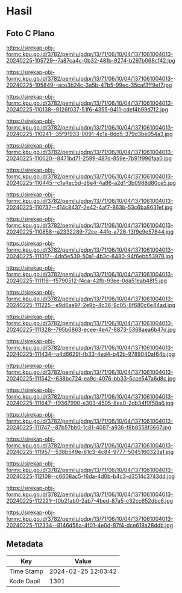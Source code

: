 # Hasil

## Foto C Plano

https://sirekap-obj-formc.kpu.go.id/3782/pemilu/pdpr/13/71/06/10/04/1371061004013-20240225-105729--7a87ca4c-0b32-481b-9274-b297b068cf42.jpg

https://sirekap-obj-formc.kpu.go.id/3782/pemilu/pdpr/13/71/06/10/04/1371061004013-20240225-105849--ace3b24c-3a5b-47b5-99ec-35caf3ff9ef7.jpg

https://sirekap-obj-formc.kpu.go.id/3782/pemilu/pdpr/13/71/06/10/04/1371061004013-20240225-110138--9126f037-51f6-4355-9411-cdef4b99d7f2.jpg

https://sirekap-obj-formc.kpu.go.id/3782/pemilu/pdpr/13/71/06/10/04/1371061004013-20240225-110241--35f91933-0091-4c1a-8dd5-379d3be054a3.jpg

https://sirekap-obj-formc.kpu.go.id/3782/pemilu/pdpr/13/71/06/10/04/1371061004013-20240225-110620--8471bd71-2599-487d-859e-7b91f996faa0.jpg

https://sirekap-obj-formc.kpu.go.id/3782/pemilu/pdpr/13/71/06/10/04/1371061004013-20240225-110445--c1a4ec5d-d6e4-4a86-a2d1-3b0988d80ce5.jpg

https://sirekap-obj-formc.kpu.go.id/3782/pemilu/pdpr/13/71/06/10/04/1371061004013-20240225-110737--414c8437-2e42-4af7-863b-53c6ba8631ef.jpg

https://sirekap-obj-formc.kpu.go.id/3782/pemilu/pdpr/13/71/06/10/04/1371061004013-20240225-110858--a2332289-72ce-44fe-a726-f3f9e9e57844.jpg

https://sirekap-obj-formc.kpu.go.id/3782/pemilu/pdpr/13/71/06/10/04/1371061004013-20240225-111017--4da5e539-50a1-4b3c-8480-94f6ebb53978.jpg

https://sirekap-obj-formc.kpu.go.id/3782/pemilu/pdpr/13/71/06/10/04/1371061004013-20240225-111116--f5790512-f4ca-42fb-93ee-0da51eab48f5.jpg

https://sirekap-obj-formc.kpu.go.id/3782/pemilu/pdpr/13/71/06/10/04/1371061004013-20240225-111225--e9d6ae97-2e9b-4c36-9c05-8f680c6e44ad.jpg

https://sirekap-obj-formc.kpu.go.id/3782/pemilu/pdpr/13/71/06/10/04/1371061004013-20240225-111328--795b6863-ecee-4e47-8873-5368aea6b47d.jpg

https://sirekap-obj-formc.kpu.go.id/3782/pemilu/pdpr/13/71/06/10/04/1371061004013-20240225-111434--a4d6629f-fb33-4ed4-b42b-9789040af64b.jpg

https://sirekap-obj-formc.kpu.go.id/3782/pemilu/pdpr/13/71/06/10/04/1371061004013-20240225-111542--638bc724-ea9c-4076-bb33-5cce547a6d8c.jpg

https://sirekap-obj-formc.kpu.go.id/3782/pemilu/pdpr/13/71/06/10/04/1371061004013-20240225-111647--f9367990-e303-4505-8ea0-2db34f9f58a6.jpg

https://sirekap-obj-formc.kpu.go.id/3782/pemilu/pdpr/13/71/06/10/04/1371061004013-20240225-111747--87b57bb0-1c81-4087-a936-f8b8558f3667.jpg

https://sirekap-obj-formc.kpu.go.id/3782/pemilu/pdpr/13/71/06/10/04/1371061004013-20240225-111957--538b549e-81c3-4c84-9777-5045160323a1.jpg

https://sirekap-obj-formc.kpu.go.id/3782/pemilu/pdpr/13/71/06/10/04/1371061004013-20240225-112108--c6608ac5-f6da-4d0b-b4c3-d3514c3743dd.jpg

https://sirekap-obj-formc.kpu.go.id/3782/pemilu/pdpr/13/71/06/10/04/1371061004013-20240225-112221--f0b21ab0-2ab7-4bed-87a5-c32cc652dbc6.jpg

https://sirekap-obj-formc.kpu.go.id/3782/pemilu/pdpr/13/71/06/10/04/1371061004013-20240225-112334--8146d58a-4f01-4e0d-87f4-dce619a28ddb.jpg


## Metadata

| Key        | Value               |
| ---------- | ------------------- |
| Time Stamp | 2024-02-25 12:03:42 |
| Kode Dapil | 1301                |



